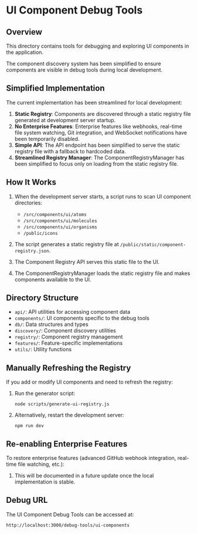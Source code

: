 # UI Component Debug Tools

## Overview

This directory contains tools for debugging and exploring UI components in the application.

The component discovery system has been simplified to ensure components are visible in debug tools during local development.

## Simplified Implementation

The current implementation has been streamlined for local development:

1. **Static Registry**: Components are discovered through a static registry file generated at development server startup.
2. **No Enterprise Features**: Enterprise features like webhooks, real-time file system watching, Git integration, and WebSocket notifications have been temporarily disabled.
3. **Simple API**: The API endpoint has been simplified to serve the static registry file with a fallback to hardcoded data.
4. **Streamlined Registry Manager**: The ComponentRegistryManager has been simplified to focus only on loading from the static registry file.

## How It Works

1. When the development server starts, a script runs to scan UI component directories:
   - `/src/components/ui/atoms`
   - `/src/components/ui/molecules`
   - `/src/components/ui/organisms`
   - `/public/icons`

2. The script generates a static registry file at `/public/static/component-registry.json`.

3. The Component Registry API serves this static file to the UI.

4. The ComponentRegistryManager loads the static registry file and makes components available to the UI.

## Directory Structure

- `api/`: API utilities for accessing component data
- `components/`: UI components specific to the debug tools
- `db/`: Data structures and types
- `discovery/`: Component discovery utilities
- `registry/`: Component registry management
- `features/`: Feature-specific implementations
- `utils/`: Utility functions

## Manually Refreshing the Registry

If you add or modify UI components and need to refresh the registry:

1. Run the generator script:
   ```
   node scripts/generate-ui-registry.js
   ```

2. Alternatively, restart the development server:
   ```
   npm run dev
   ```

## Re-enabling Enterprise Features

To restore enterprise features (advanced GitHub webhook integration, real-time file watching, etc.):

1. This will be documented in a future update once the local implementation is stable.

## Debug URL

The UI Component Debug Tools can be accessed at:
```
http://localhost:3000/debug-tools/ui-components
``` 
